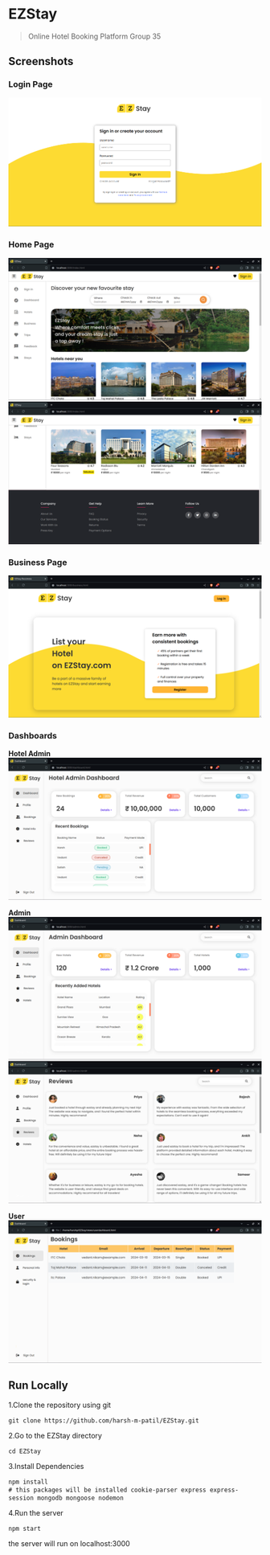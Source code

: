 # EZStay
>Online Hotel Booking Platform
> Group 35

## Screenshots
### Login Page
![login page screenshot](./views/images/screenshots/login.png)

### Home Page
![index page screenshot](./views/images/screenshots/index1.png)
![footer  screenshot](./views/images/screenshots/index2.png)

### Business Page
![business page screenshot](./views/images/screenshots/biz.png)

### Dashboards

__Hotel Admin__  
![hotel admin page screenshot](./views/images/screenshots/hotelAdmin.png)

__Admin__  
![admin page screenshot](./views/images/screenshots/admin.png)
![review page screenshot](./views/images/screenshots/reviews.png)

__User__  
![user dashboard](./views/images/screenshots/userDashboard.png) 

## Run Locally

1.Clone the repository using git
```
git clone https://github.com/harsh-m-patil/EZStay.git
```

2.Go to the EZStay directory
```
cd EZStay
```

3.Install Dependencies
```
npm install
# this packages will be installed cookie-parser express express-session mongodb mongoose nodemon
```

4.Run the server
```
npm start
```
the server will run on localhost:3000
